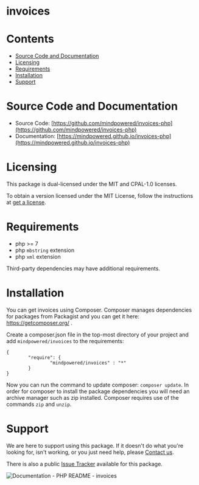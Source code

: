 
invoices
========

Contents
========

* [Source Code and Documentation](#source-code-and-documentation)
* [Licensing](#licensing)
* [Requirements](#requirements)
* [Installation](#installation)
* [Support](#support)

# Source Code and Documentation
- Source Code: [https://github.com/mindpowered/invoices-php](https://github.com/mindpowered/invoices-php)
- Documentation: [https://mindpowered.github.io/invoices-php](https://mindpowered.github.io/invoices-php)

# Licensing
This package is dual-licensed under the MIT and CPAL-1.0 licenses.

To obtain a version licensed under the MIT License, follow the instructions at [get a license][purchase].

# Requirements
- php >= 7
- php `mbstring` extension
- php `xml` extension


Third-party dependencies may have additional requirements.

# Installation

You can get invoices using Composer. Composer manages dependencies for packages from Packagist and you can get it here: <https://getcomposer.org/> .

Create a composer.json file in the top-most directory of your project and add `mindpowered/invoices` to the requirements:
```
{
        "require": {
                "mindpowered/invoices" : "*"
        }
}
```
Now you can run the command to update composer: `composer update`. In order for composer to install the package dependencies you will need an archive manager such as zip installed. Composer requires use of the commands `zip` and `unzip`.


# Support
We are here to support using this package. If it doesn't do what you're looking for, isn't working, or you just need help, please [Contact us][contact].

There is also a public [Issue Tracker][bugs] available for this package.
  
  
![Documentation - PHP README - invoices](https://www.google-analytics.com/collect?v=1&tid=UA-178768904-1&cid=555&aip=1&t=event&ec=Documentation&ea=PHP+README&el=invoices)


[bugs]: https://github.com/mindpowered/invoices-php/issues
[contact]: https://mindpowered.dev/support.html?ref=invoices-php/
[licensing]: https://mindpowered.dev/?ref=invoices-php
[purchase]: https://mindpowered.dev/purchase/invoices-php

